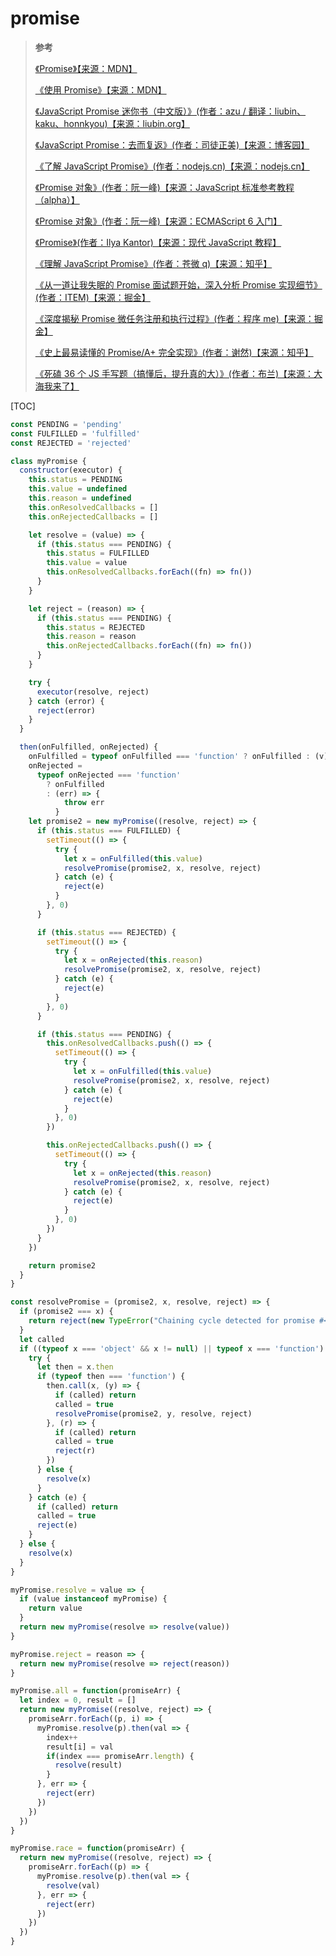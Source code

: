 # promise

> **参考**
>
> [《Promise》【来源：MDN】](https://developer.mozilla.org/zh-CN/docs/Web/JavaScript/Reference/Global_Objects/Promise)
>
> [《使用 Promise》【来源：MDN】](https://developer.mozilla.org/zh-CN/docs/Web/JavaScript/Guide/Using_promises)
>
> [《JavaScript Promise 迷你书（中文版）》(作者：azu / 翻译：liubin、kaku、honnkyou)【来源：liubin.org】](http://liubin.org/promises-book/)
>
> [《JavaScript Promise：去而复返》(作者：司徒正美)【来源：博客园】](https://www.cnblogs.com/rubylouvre/p/3495286.html)
>
> [《了解 JavaScript Promise》(作者：nodejs.cn)【来源：nodejs.cn】](http://nodejs.cn/learn/understanding-javascript-promises)
>
> [《Promise 对象》(作者：阮一峰)【来源：JavaScript 标准参考教程（alpha）】](https://javascript.ruanyifeng.com/advanced/promise.html)
>
> [《Promise 对象》(作者：阮一峰)【来源：ECMAScript 6 入门】](https://es6.ruanyifeng.com/#docs/promise)
>
> [《Promise》(作者：Ilya Kantor)【来源：现代 JavaScript 教程】](https://zh.javascript.info/promise-basics)
>
> [《理解 JavaScript Promise》(作者：苍微 q)【来源：知乎】](https://zhuanlan.zhihu.com/p/26523836)
>
> [《从一道让我失眠的 Promise 面试题开始，深入分析 Promise 实现细节》(作者：ITEM)【来源：掘金】](https://juejin.cn/post/6945319439772434469)
>
> [《深度揭秘 Promise 微任务注册和执行过程》(作者：程序 me)【来源：掘金】](https://juejin.cn/post/6844903987183894535)
>
> [《史上最易读懂的 Promise/A+ 完全实现》(作者：谢然)【来源：知乎】](https://zhuanlan.zhihu.com/p/21834559)
>
> [《死磕 36 个 JS 手写题（搞懂后，提升真的大）》(作者：布兰)【来源：大海我来了】](https://mp.weixin.qq.com/s/sDZudDS2jn8PZrSAtkicTg)

[TOC]

```js
const PENDING = 'pending'
const FULFILLED = 'fulfilled'
const REJECTED = 'rejected'

class myPromise {
  constructor(executor) {
    this.status = PENDING
    this.value = undefined
    this.reason = undefined
    this.onResolvedCallbacks = []
    this.onRejectedCallbacks = []

    let resolve = (value) => {
      if (this.status === PENDING) {
        this.status = FULFILLED
        this.value = value
        this.onResolvedCallbacks.forEach((fn) => fn())
      }
    }

    let reject = (reason) => {
      if (this.status === PENDING) {
        this.status = REJECTED
        this.reason = reason
        this.onRejectedCallbacks.forEach((fn) => fn())
      }
    }

    try {
      executor(resolve, reject)
    } catch (error) {
      reject(error)
    }
  }

  then(onFulfilled, onRejected) {
    onFulfilled = typeof onFulfilled === 'function' ? onFulfilled : (v) => v
    onRejected =
      typeof onRejected === 'function'
        ? onFulfilled
        : (err) => {
            throw err
          }
    let promise2 = new myPromise((resolve, reject) => {
      if (this.status === FULFILLED) {
        setTimeout(() => {
          try {
            let x = onFulfilled(this.value)
            resolvePromise(promise2, x, resolve, reject)
          } catch (e) {
            reject(e)
          }
        }, 0)
      }

      if (this.status === REJECTED) {
        setTimeout(() => {
          try {
            let x = onRejected(this.reason)
            resolvePromise(promise2, x, resolve, reject)
          } catch (e) {
            reject(e)
          }
        }, 0)
      }

      if (this.status === PENDING) {
        this.onResolvedCallbacks.push(() => {
          setTimeout(() => {
            try {
              let x = onFulfilled(this.value)
              resolvePromise(promise2, x, resolve, reject)
            } catch (e) {
              reject(e)
            }
          }, 0)
        })

        this.onRejectedCallbacks.push(() => {
          setTimeout(() => {
            try {
              let x = onRejected(this.reason)
              resolvePromise(promise2, x, resolve, reject)
            } catch (e) {
              reject(e)
            }
          }, 0)
        })
      }
    })

    return promise2
  }
}

const resolvePromise = (promise2, x, resolve, reject) => {
  if (promise2 === x) {
    return reject(new TypeError("Chaining cycle detected for promise #<Promise>"));)
  }
  let called
  if ((typeof x === 'object' && x != null) || typeof x === 'function') {
    try {
      let then = x.then
      if (typeof then === 'function') {
        then.call(x, (y) => {
          if (called) return
          called = true
          resolvePromise(promise2, y, resolve, reject)
        }, (r) => {
          if (called) return
          called = true
          reject(r)
        })
      } else {
        resolve(x)
      }
    } catch (e) {
      if (called) return
      called = true
      reject(e)
    }
  } else {
    resolve(x)
  }
}

myPromise.resolve = value => {
  if (value instanceof myPromise) {
    return value
  }
  return new myPromise(resolve => resolve(value))
}

myPromise.reject = reason => {
  return new myPromise(resolve => reject(reason))
}

myPromise.all = function(promiseArr) {
  let index = 0, result = []
  return new myPromise((resolve, reject) => {
    promiseArr.forEach((p, i) => {
      myPromise.resolve(p).then(val => {
        index++
        result[i] = val
        if(index === promiseArr.length) {
          resolve(result)
        }
      }, err => {
        reject(err)
      })
    })
  })
}

myPromise.race = function(promiseArr) {
  return new myPromise((resolve, reject) => {
    promiseArr.forEach((p) => {
      myPromise.resolve(p).then(val => {
        resolve(val)
      }, err => {
        reject(err)
      })
    })
  })
}
```
